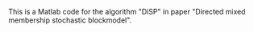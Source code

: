 This is a Matlab code for the algorithm "DiSP" in paper "Directed mixed membership stochastic blockmodel".
